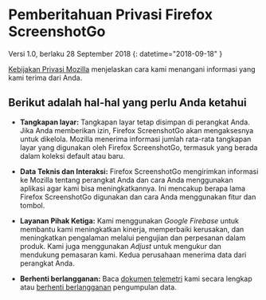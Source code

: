 # Pemberitahuan Privasi Firefox ScreenshotGo

Versi 1.0, berlaku 28 September 2018 
{: datetime="2018-09-18" }

[Kebijakan Privasi Mozilla](https://www.mozilla.org/privacy) menjelaskan cara kami menangani informasi yang kami terima dari Anda.

## Berikut adalah hal-hal yang perlu Anda ketahui

* **Tangkapan layar:** Tangkapan layar tetap disimpan di perangkat Anda. Jika Anda memberikan izin, Firefox ScreenshotGo akan mengaksesnya untuk dikelola. Mozilla menerima informasi jumlah rata-rata tangkapan layar yang digunakan oleh Firefox ScreenshotGo, termasuk yang berada dalam koleksi default atau baru.

* **Data Teknis dan Interaksi:** Firefox ScreenshotGo mengirimkan informasi ke Mozilla tentang perangkat Anda dan cara Anda menggunakan aplikasi agar kami bisa meningkatkannya. Ini mencakup berapa lama Firefox ScreenshotGo digunakan dan cara Anda menggunakan fitur dan tombol.

* **Layanan Pihak Ketiga:** Kami menggunakan _Google Firebase_ untuk membantu kami meningkatkan kinerja, memperbaiki kerusakan, dan meningkatkan pengalaman melalui pengujian dan perpesanan dalam produk. Kami juga menggunakan _Adjust_ untuk mengukur dan mendukung pemasaran kami. Kedua perusahaan menerima data dari perangkat Anda.

* **Berhenti berlangganan:** Baca [dokumen telemetri](https://github.com/mozilla-tw/ScreenshotGo/blob/master/Telemetry.md) kami secara lengkap atau [berhenti berlangganan](https://support.mozilla.org/kb/send-usage-data-firefox-mobile-devices) pengumpulan data.
